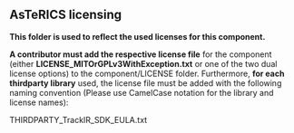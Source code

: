 ## AsTeRICS licensing

**This folder is used to reflect the used licenses for this component.**

**A contributor must add the respective license file** for the component (either **LICENSE_MITOrGPLv3WithException.txt** or one of the two dual license options) to the component/LICENSE folder. Furthermore, **for each thirdparty library** used, the license file must be added with the following naming convention (Please use CamelCase notation for the library and license names):

THIRDPARTY_TrackIR_SDK_EULA.txt